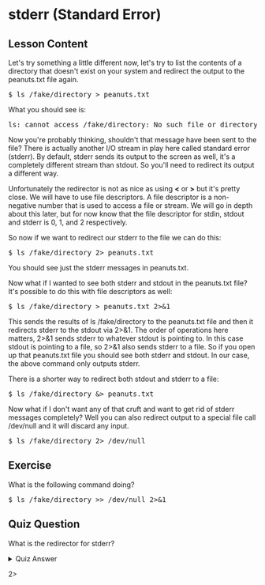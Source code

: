 # stderr (Standard Error)

## Lesson Content

Let's try something a little different now, let's try to list the contents of a directory that doesn't exist on your system and redirect the output to the peanuts.txt file again.

<pre>$ ls /fake/directory > peanuts.txt </pre>

What you should see is: 

<pre>ls: cannot access /fake/directory: No such file or directory</pre>

Now you're probably thinking, shouldn't that message have been sent to the file? There is actually another I/O stream in play here called standard error (stderr). By default, stderr sends its output to the screen as well, it's a completely different stream than stdout. So you'll need to redirect its output a different way. 

Unfortunately the redirector is not as nice as using <b>&lt;</b> or <b>&gt;</b> but it's pretty close. We will have to use file descriptors. A file descriptor is a non-negative number that is used to access a file or stream. We will go in depth about this later, but for now know that the file descriptor for stdin, stdout and stderr is 0, 1, and 2 respectively. 

So now if we want to redirect our stderr to the file we can do this: 

<pre>$ ls /fake/directory 2> peanuts.txt</pre>

You should see just the stderr messages in peanuts.txt. 

Now what if I wanted to see both stderr and stdout in the peanuts.txt file? It's possible to do this with file descriptors as well: 

<pre>$ ls /fake/directory > peanuts.txt 2>&1</pre>

This sends the results of ls /fake/directory to the peanuts.txt file and then it redirects stderr to the stdout via 2>&1. The order of operations here matters, 2>&1 sends stderr to whatever stdout is pointing to. In this case stdout is pointing to a file, so 2>&1 also sends stderr to a file. So if you open up that peanuts.txt file you should see both stderr and stdout. In our case, the above command only outputs stderr.

There is a shorter way to redirect both stdout and stderr to a file:

<pre>$ ls /fake/directory &> peanuts.txt</pre>

Now what if I don't want any of that cruft and want to get rid of stderr messages completely? Well you can also redirect output to a special file call /dev/null and it will discard any input.

<pre>$ ls /fake/directory 2> /dev/null</pre>

## Exercise

What is the following command doing? 

<pre>$ ls /fake/directory >> /dev/null 2>&1</pre>

## Quiz Question

What is the redirector for stderr?

<details>
    <summary>Quiz Answer</summary>
</details>

2>
